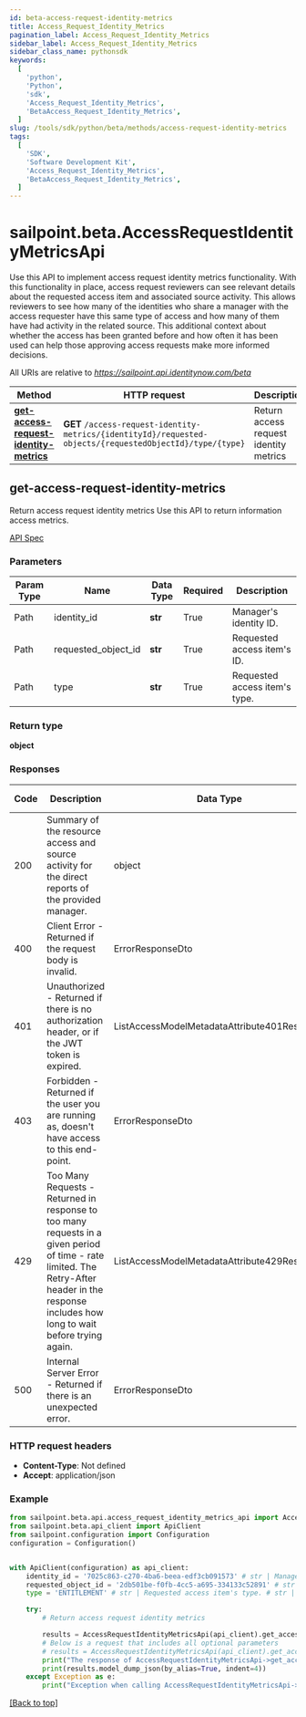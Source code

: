 ```yaml
---
id: beta-access-request-identity-metrics
title: Access_Request_Identity_Metrics
pagination_label: Access_Request_Identity_Metrics
sidebar_label: Access_Request_Identity_Metrics
sidebar_class_name: pythonsdk
keywords:
  [
    'python',
    'Python',
    'sdk',
    'Access_Request_Identity_Metrics',
    'BetaAccess_Request_Identity_Metrics',
  ]
slug: /tools/sdk/python/beta/methods/access-request-identity-metrics
tags:
  [
    'SDK',
    'Software Development Kit',
    'Access_Request_Identity_Metrics',
    'BetaAccess_Request_Identity_Metrics',
  ]
---
```


# sailpoint.beta.AccessRequestIdentityMetricsApi

Use this API to implement access request identity metrics functionality. With this functionality in place, access request reviewers can see relevant details about the requested access item and associated source activity. This allows reviewers to see how many of the identities who share a manager with the access requester have this same type of access and how many of them have had activity in the related source. This additional context about whether the access has been granted before and how often it has been used can help those approving access requests make more informed decisions.

All URIs are relative to *https://sailpoint.api.identitynow.com/beta*

| Method | HTTP request | Description |
| --- | --- | --- |
| [**get-access-request-identity-metrics**](#get-access-request-identity-metrics) | **GET** `/access-request-identity-metrics/{identityId}/requested-objects/{requestedObjectId}/type/{type}` | Return access request identity metrics |

## get-access-request-identity-metrics

Return access request identity metrics Use this API to return information access metrics.

[API Spec](https://developer.sailpoint.com/docs/api/beta/get-access-request-identity-metrics)

### Parameters

| Param Type | Name | Data Type | Required | Description |
| --- | --- | --- | --- | --- |
| Path | identity_id | **str** | True | Manager's identity ID. |
| Path | requested_object_id | **str** | True | Requested access item's ID. |
| Path | type | **str** | True | Requested access item's type. |

### Return type

**object**

### Responses

| Code | Description | Data Type | Response headers |
| --- | --- | --- | --- |
| 200 | Summary of the resource access and source activity for the direct reports of the provided manager. | object | - |
| 400 | Client Error - Returned if the request body is invalid. | ErrorResponseDto | - |
| 401 | Unauthorized - Returned if there is no authorization header, or if the JWT token is expired. | ListAccessModelMetadataAttribute401Response | - |
| 403 | Forbidden - Returned if the user you are running as, doesn&#39;t have access to this end-point. | ErrorResponseDto | - |
| 429 | Too Many Requests - Returned in response to too many requests in a given period of time - rate limited. The Retry-After header in the response includes how long to wait before trying again. | ListAccessModelMetadataAttribute429Response | - |
| 500 | Internal Server Error - Returned if there is an unexpected error. | ErrorResponseDto | - |

### HTTP request headers

- **Content-Type**: Not defined
- **Accept**: application/json

### Example

```python
from sailpoint.beta.api.access_request_identity_metrics_api import AccessRequestIdentityMetricsApi
from sailpoint.beta.api_client import ApiClient
from sailpoint.configuration import Configuration
configuration = Configuration()


with ApiClient(configuration) as api_client:
    identity_id = '7025c863-c270-4ba6-beea-edf3cb091573' # str | Manager's identity ID. # str | Manager's identity ID.
    requested_object_id = '2db501be-f0fb-4cc5-a695-334133c52891' # str | Requested access item's ID. # str | Requested access item's ID.
    type = 'ENTITLEMENT' # str | Requested access item's type. # str | Requested access item's type.

    try:
        # Return access request identity metrics

        results = AccessRequestIdentityMetricsApi(api_client).get_access_request_identity_metrics(identity_id=identity_id, requested_object_id=requested_object_id, type=type)
        # Below is a request that includes all optional parameters
        # results = AccessRequestIdentityMetricsApi(api_client).get_access_request_identity_metrics(identity_id, requested_object_id, type)
        print("The response of AccessRequestIdentityMetricsApi->get_access_request_identity_metrics:\n")
        print(results.model_dump_json(by_alias=True, indent=4))
    except Exception as e:
        print("Exception when calling AccessRequestIdentityMetricsApi->get_access_request_identity_metrics: %s\n" % e)
```

[[Back to top]](#)
